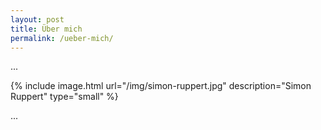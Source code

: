 ```yaml
---
layout: post
title: Über mich
permalink: /ueber-mich/
---
```


...

{% include image.html url="/img/simon-ruppert.jpg" description="Simon Ruppert" type="small" %}


...